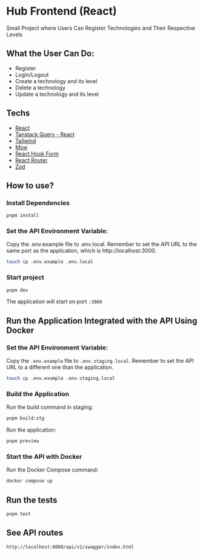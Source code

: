 # Hub Frontend (React)

Small Project where Users Can Register Technologies and Their Respective Levels

## What the User Can Do:

- Register
- Login/Logout
- Create a technology and its level
- Delete a technology
- Update a technology and its level

## Techs

- [React](https://react.dev/)
- [Tanstack Query - React](https://tanstack.com/query/latest)
- [Tailwind](https://tailwindcss.com/)
- [Msw](https://mswjs.io/)
- [React Hook Form](https://react-hook-form.com/)
- [React Router](https://reactrouter.com/en/main)
- [Zod](https://zod.dev/)

## How to use?

### Install Dependencies

```bash
pnpm install
```

### Set the API Environment Variable:

Copy the .env.example file to .env.local. Remember to set the API URL to the same port as the application, which is http://localhost:3000.

```bash
touch cp .env.example .env.local
```

### Start project

```bash
pnpm dev
```

The application will start on port `:3000`

## Run the Application Integrated with the API Using Docker

### Set the API Environment Variable:

Copy the `.env.example` file to `.env.staging.local`. Remember to set the API URL to a different one than the application.

```bash
touch cp .env.example .env.staging.local
```

### Build the Application

Run the build command in staging:

```bash
pnpm build:stg
```

Run the application:

```bash
pnpm preview
```

### Start the API with Docker

Run the Docker Compose command:

```bash
docker compose up
```

## Run the tests

```bash
pnpm test
```

## See API routes

```bash
http://localhost:8080/api/v1/swagger/index.html
```

